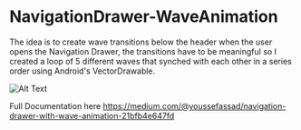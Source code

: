 # NavigationDrawer-WaveAnimation
The idea is to create wave transitions below the header when the user opens the Navigation Drawer,
the transitions have to be meaningful so I created a loop of 5 different waves 
that synched with each other in a series order using Android's VectorDrawable.

![Alt Text](https://cdn-images-1.medium.com/max/1600/1*-QxingaedQq6R5ArUKwNvw.gif)

Full Documentation here 
https://medium.com/@youssefassad/navigation-drawer-with-wave-animation-21bfb4e647fd



